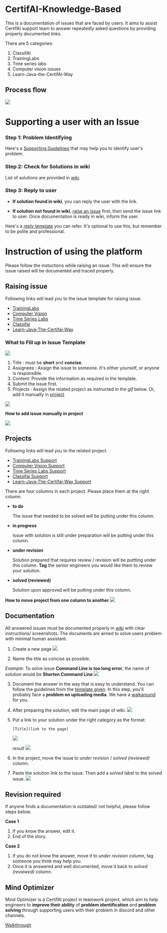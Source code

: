 # CertifAI-Knowledge-Based

This is a documentation of issues that are faced by users. It aims to assist CertifAI support team to answer repeatedly asked questions by providing properly documented links.

There are 5 categories:
1. ClassifAI 
2. TrainingLabs
3. Time series labs
4. Computer vision issues
5. Learn-Java-the-CertifAI-Way 

## Process flow

![](metadata/flow_chart.jpeg)

# Supporting a user with an Issue
### Step 1: Problem Identifying

Here's a [Supporting Guidelines](https://github.com/CertifaiAI/CertifAI-Knowledge-Base/blob/main/SupportGuidelines.md) that may help you to identify user's problem.

### Step 2: Check for Solutions in wiki

List of solutions are provided in [wiki](https://github.com/CertifaiAI/certifai-wiki/wiki). 

### Step 3: Reply to user

- **If solution found in wiki**, you can reply the user with the link.

- **If solution not found in wiki**, [raise an issue](https://github.com/CertifaiAI/CertifAI-Knowledge-Base#raising-issue) first, then send the issue link to user. Once documentation is ready in wiki, inform the user.

Here's a [reply template](https://github.com/CertifaiAI/CertifAI-Knowledge-Base/wiki/Message-Template-for-Support) you can refer. It's optional to use this, but remember to be polite and professional.
# Instruction of using the platform

Please follow the instuctions while raising an issue. This will ensure the issue raised will be documented and traced properly.



## Raising issue
Following links will lead you to the issue template for raising issue.
- [TrainingLabs](https://github.com/CertifaiAI/certifai-wiki/issues/new?assignees=&labels=TrainingLabs+common+issue&template=traininglabs-common-issue.md&title=COMMON+ISSUES%3A+%5BISSUE+TITLE%5D)
- [Computer Vision](https://github.com/CertifaiAI/certifai-wiki/issues/new?assignees=&labels=computer+vision+common+issue&template=computer-vision-issue.md&title=COMMON+ISSUE%3A+%5BISSUE+TITLE%5D)
- [Time Series Labs](https://github.com/CertifaiAI/certifai-wiki/issues/new?assignees=&labels=time-series-labs+common+issue&template=time-series-labs-common-issue.md&title=COMMON+ISSUE%3A+%5BISSUE+TITLE%5D)
- [Classifai](https://github.com/CertifaiAI/certifai-wiki/issues/new?assignees=&labels=classifai+common+issue&template=classifai_common_issue.md&title=COMMON+ISSUE%3A+%5BISSUE+TITLE%5D)
- [Learn-Java-The-Certifai-Way](https://github.com/CertifaiAI/CertifAI-Knowledge-Base/issues/new?assignees=&labels=TrainingLabs+common+issue&template=learn-java-the-certifai-way-common-issue.md&title=%5BISSUE+TITLE%5D)

### What to Fill up in Issue Template
![](metadata/3.png)

1. Title :  must be **short** and **concise**.
2. Assignees : Assign the issue to someone. It's either yourself, or anyone is responsible.
3. Content: Provide the information as required in the template.
4. Submit the issue first.
5. Projects : Assign the related project as instructed in the *gif* below. Or, add it manually in [project](https://github.com/CertifaiAI/CertifAI-Knowledge-Base#projects)

![](metadata/1.gif)

**How to add issue manually in project**

![](metadata/2.gif)


## Projects
Following links will lead you to the related project.
- [TrainingLabs Support](https://github.com/CertifaiAI/certifai-wiki/projects/5)
- [Computer Vision Support](https://github.com/CertifaiAI/certifai-wiki/projects/4)
- [Time Series Labs Support](https://github.com/CertifaiAI/certifai-wiki/projects/3)
- [Classifai Support](https://github.com/CertifaiAI/certifai-wiki/projects/2)
- [Learn-Java-The-Certifai-Way Support](https://github.com/CertifaiAI/CertifAI-Knowledge-Base/projects/6)

There are four columns in each project. Please place them at the right column. 
-  **to do**
   
   The issue that needed to be solved will be putting under this column.
-  **in progress**
   
   Issue with solution is still under preparation will be putting under this column. 
-  **under revision**

   Solution prepared that requires review / revision will be puttting under this column. **Tag** the senior engineers you would like them to review your solution.
-  **solved (reviewed)**
   
   Solution upon approved will be putting under this column.

**How to move project from one column to another**
![](metadata/0.gif)

## Documentation
All answered issues must be documented properly in [wiki](https://github.com/CertifaiAI/certifai-wiki/wiki) with clear instructions/ screenshots. The documents are aimed to solve users problem with minimal human assistant.

1. Create a new page
![](metadata/10.png)


2. Name the title as concise as possible. 

*Example*: To solve issue **Command Line is too long error**, the name of solution would be **Shorten Command Line**
![](metadata/16.png)


3. Document the answer in the way that is easy to understand. You can follow the guidelines from the [template given](https://github.com/CertifaiAI/certifai-wiki/wiki/Wiki-Page-Template). In this step, you'll probably face a **problem on uploading media**. We have a [walkaround](UploadMedia.md) for you.


4. After preparing the solution, edit the main page of wiki. 
![](metadata/11.png)


5. Put a link to your solution under the right category as the format: 
   ```
   [Title](link to the page)
   ```
   ![](metadata/12.png)

   *result*
![](metadata/13.png)

6. In the project, move the issue to *under revision* / *solved (reviewed)* column.


7. Paste the solution link to the issue. Then add a *solved* label to the solved issue.
![](metadata/14.png)

## Revision required
If anyone finds a documentation is outdated/ not helpful, please follow steps below.

**Case 1**
1. If you know the answer, edit it.
2. End of the story.

**Case 2**
1. If you do not know the answer, move it to *under revision* column, tag someone you think may help you.
2. Once it is answered and well documented, move it back to *solved (reviewed)* column.

## Mind Optimizer 
Mind Optimizer is a CertifAI project in teamwork project, which aim to help engineers to **improve their ability** of **problem identification** and **problem solving** through supporting users with their problem in discord and other channels.

[Walkthrough](https://github.com/CertifaiAI/CertifAI-Knowledge-Base/blob/main/MindOptimizer.md)